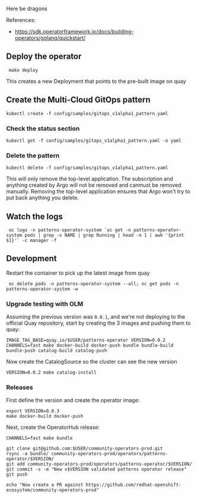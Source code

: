 Here be dragons

References:
- https://sdk.operatorframework.io/docs/building-operators/golang/quickstart/


## Deploy the operator
```
 make deploy
```
This creates a new Deployment that points to the pre-built image on quay

## Create the Multi-Cloud GitOps pattern

```
kubectl create -f config/samples/gitops_v1alpha1_pattern.yaml
```

### Check the status section
```
kubectl get -f config/samples/gitops_v1alpha1_pattern.yaml -o yaml
```

### Delete the pattern

```
kubectl delete -f config/samples/gitops_v1alpha1_pattern.yaml
```

This will only remove the top-level application.
The subscription and anything created by Argo will not be removed and canmust be removed manually.
Removing the top-level application ensures that Argo won't try to put back anything you delete.

## Watch the logs
```
 oc logs -n patterns-operator-system `oc get -n patterns-operator-system pods | grep -v NAME | grep Running | head -n 1 | awk '{print $1}'` -c manager -f  
```

## Development
Restart the container to pick up the latest image from quay
```
 oc delete pods -n patterns-operator-system --all; oc get pods -n patterns-operator-system -w
```

### Upgrade testing with OLM

Assuming the previous version was `0.0.1`, and we're not deploying to the official Quay repository, start by creating the 3 images and pushing them to quay:

```
IMAGE_TAG_BASE=quay.io/$USER/patterns-operator VERSION=0.0.2 CHANNELS=fast make docker-build docker-push bundle bundle-build bundle-push catalog-build catalog-push
```

Now create the CatalogSource so the cluster can see the new version

```
VERSION=0.0.2 make catalog-install
```


### Releases

First define the version and create the operator image:

```
export VERSION=0.0.3
make docker-build docker-push
```

Next, create the OperatorHub release:

```
CHANNELS=fast make bundle

git clone git@github.com:$USER/community-operators-prod.git
rsync -a bundle/ community-operators-prod/operators/patterns-operator/$VERSION/
git add community-operators-prod/operators/patterns-operator/$VERSION/
git commit -s -m "New v$VERSION validated patterns operator release"
git push

echo "Now create a PR against https://github.com/redhat-openshift-ecosystem/community-operators-prod"
```

